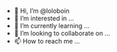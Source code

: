 - 👋 Hi, I’m @loloboin
- 👀 I’m interested in ...
- 🌱 I’m currently learning ...
- 💞️ I’m looking to collaborate on ...
- 📫 How to reach me ...

<!---
loloboin/loloboin is a ✨ special ✨ repository because its `README.md` (this file) appears on your GitHub profile.
You can click the Preview link to take a look at your changes.
--->
